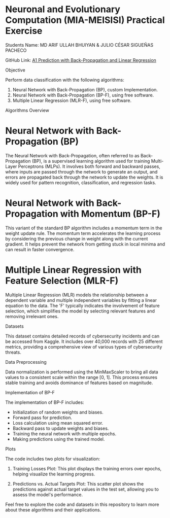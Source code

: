 # Neuronal and Evolutionary Computation (MIA-MEISISI) Practical Exercise

Students Name: MD ARIF ULLAH BHUIYAN & JULIO CÉSAR SIGUEÑAS PACHECO

GitHub Link: [A1 Prediction with Back-Propagation and Linear Regression](https://github.com/arifbhuiyan82/A1-Prediction-with-Back-Propagation-and-Linear-Regression)

 Objective

Perform data classification with the following algorithms:

1. Neural Network with Back-Propagation (BP), custom Implementation.
2. Neural Network with Back-Propagation (BP-F), using free software.
3. Multiple Linear Regression (MLR-F), using free software.

 Algorithms Overview

# Neural Network with Back-Propagation (BP)

The Neural Network with Back-Propagation, often referred to as Back-Propagation (BP), is a supervised learning algorithm used for training Multi-Layer Perceptrons (MLPs). It involves both forward and backward passes, where inputs are passed through the network to generate an output, and errors are propagated back through the network to update the weights. It is widely used for pattern recognition, classification, and regression tasks.

# Neural Network with Back-Propagation with Momentum (BP-F)

This variant of the standard BP algorithm includes a momentum term in the weight update rule. The momentum term accelerates the learning process by considering the previous change in weight along with the current gradient. It helps prevent the network from getting stuck in local minima and can result in faster convergence.

# Multiple Linear Regression with Feature Selection (MLR-F)

Multiple Linear Regression (MLR) models the relationship between a dependent variable and multiple independent variables by fitting a linear equation to the data. The 'F' typically indicates the involvement of feature selection, which simplifies the model by selecting relevant features and removing irrelevant ones.

Datasets

This dataset contains detailed records of cybersecurity incidents and can be accessed from Kaggle. It includes over 40,000 records with 25 different metrics, providing a comprehensive view of various types of cybersecurity threats.

Data Preprocessing

Data normalization is performed using the MinMaxScaler to bring all data values to a consistent scale within the range [0, 1]. This process ensures stable training and avoids dominance of features based on magnitude.

 Implementation of BP-F

The implementation of BP-F includes:

- Initialization of random weights and biases.
- Forward pass for prediction.
- Loss calculation using mean squared error.
- Backward pass to update weights and biases.
- Training the neural network with multiple epochs.
- Making predictions using the trained model.

 Plots

The code includes two plots for visualization:

1. Training Losses Plot: This plot displays the training errors over epochs, helping visualize the learning progress.

2. Predictions vs. Actual Targets Plot: This scatter plot shows the predictions against actual target values in the test set, allowing you to assess the model's performance.

Feel free to explore the code and datasets in this repository to learn more about these algorithms and their applications.

